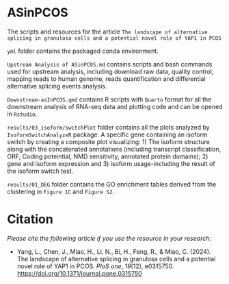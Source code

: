 # ASinPCOS
The scripts and resources for the article `The landscape of alternative splicing in granulosa cells and a potential novel role of YAP1 in PCOS`

`yml` folder contains the packaged conda environment.

`Upstream Analysis of ASinPCOS.md` contains scripts and bash commands used for upstream analysis, including download raw data, quality control, mapping reads to human genome, reads quantification and differential alternative splicing events analysis.

`Downstream-asInPCOS.qmd` contains R scripts with `Quarto` format for all the downstream analysis of  RNA-seq data and plotting code and can be opened in `Rstudio`.

`results/03_isoform/switchPlot` folder contains all the plots analyzed by `IsoformSwitchAnalyzeR` package. A specific gene containing an isoform switch by creating a composite plot visualizing: 1) The isoform structure along with the concatenated annotations (including transcript classification, ORF, Coding poteintial, NMD sensitivity, annotated protein domains); 2) gene and isoform expression and 3) isoform usage-including the result of the isoform switch test.

`results/01_DEG` folder contains the GO enrichment tables derived from the clustering in `Figure 1C` and `Figure S2`.

# Citation

*Please cite the following article if you use the resource in your research*:

- Yang, L., Chen, J., Miao, H., Li, N., Bi, H., Feng, R., & Miao, C. (2024). The landscape of alternative splicing in granulosa cells and a potential novel role of YAP1 in PCOS. *PloS one*, *19*(12), e0315750. https://doi.org/10.1371/journal.pone.0315750
